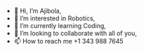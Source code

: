 - 👋 Hi, I’m Ajibola,
- 👀 I’m interested in Robotics,
- 🌱 I’m currently learning Coding,
- 💞️ I’m looking to collaborate with all of you,
- 📫 How to reach me +1 343 988 7645

<!---
oladigbo/oladigbo is a ✨ special ✨ repository because its `README.md` (this file) appears on your GitHub profile.
You can click the Preview link to take a look at your changes.
--->
